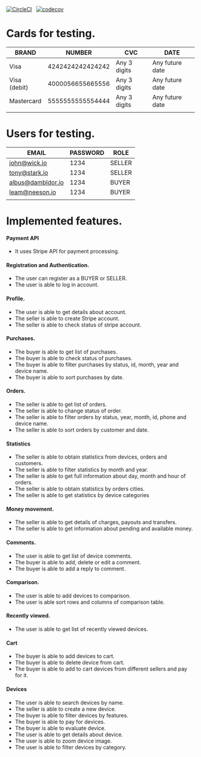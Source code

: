 [![CircleCI](https://dl.circleci.com/status-badge/img/gh/bshepeliuk/marketplace-client/tree/main.svg?style=svg&circle-token=9afda076bece2040da00c19663b5d44049004489)](https://dl.circleci.com/status-badge/redirect/gh/bshepeliuk/marketplace-client/tree/main) &nbsp; [![codecov](https://codecov.io/gh/bshepeliuk/marketplace-client/branch/main/graph/badge.svg?token=HL2ALLQND0)](https://codecov.io/gh/bshepeliuk/marketplace-client)

# Cards for testing.

| BRAND        | NUMBER           | CVC          | DATE            |
| ------------ | ---------------- | ------------ | --------------- |
| Visa         | 4242424242424242 | Any 3 digits | Any future date |
| Visa (debit) | 4000056655665556 | Any 3 digits | Any future date |
| Mastercard   | 5555555555554444 | Any 3 digits | Any future date |
|              |                  |              |                 |

# Users for testing.

| EMAIL             | PASSWORD | ROLE   |
| ----------------- | -------- | ------ |
| john@wick.io      | 1234     | SELLER |
| tony@stark.io     | 1234     | SELLER |
| albus@dambldor.io | 1234     | BUYER  |
| leam@neeson.io    | 1234     | BUYER  |
|                   |          |        |

# Implemented features.

#### Payment API

- It uses Stripe API for payment processing.

#### Registration and Authentication.

- The user can register as a BUYER or SELLER.
- The user is able to log in account.

#### Profile.

- The user is able to get details about account.
- The seller is able to create Stripe account.
- The seller is able to check status of stripe account.

#### Purchases.

- The buyer is able to get list of purchases.
- The buyer is able to check status of purchases.
- The buyer is able to filter purchases by status, id, month, year and device name.
- The buyer is able to sort purchases by date.

#### Orders.

- The seller is able to get list of orders.
- The seller is able to change status of order.
- The seller is able to filter orders by status, year, month, id, phone and device name.
- The seller is able to sort orders by customer and date.

#### Statistics

- The seller is able to obtain statistics from devices, orders and customers.
- The seller is able to filter statistics by month and year.
- The seller is able to get full information about day, month and hour of orders.
- The seller is able to obtain statistics by orders cities.
- The seller is able to get statistics by device categories

#### Money movement.

- The seller is able to get details of charges, payouts and transfers.
- The seller is able to get information about pending and available money.

#### Comments.

- The user is able to get list of device comments.
- The buyer is able to add, delete or edit a comment.
- The buyer is able to add a reply to comment.

#### Comparison.

- The user is able to add devices to comparison.
- The user is able sort rows and columns of comparison table.

#### Recently viewed.

- The user is able to get list of recently viewed devices.

#### Cart

- The buyer is able to add devices to cart.
- The buyer is able to delete device from cart.
- The buyer is able to add to cart devices from different sellers and pay for it.

#### Devices

- The user is able to search devices by name.
- The seller is able to create a new device.
- The buyer is able to filter devices by features.
- The buyer is able to pay for devices.
- The buyer is able to evaluate device.
- The user is able to get details about device.
- The user is able to zoom device image.
- The user is able to filter devices by category.
